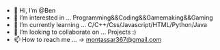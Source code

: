 - 👋 Hi, I’m @Ben
- 👀 I’m interested in ... Programming&&Coding&&Gamemaking&&Gaming 
- 🌱 I’m currently learning ... C/C++/Css/Javascript/HTML/Python/Java
- 💞️ I’m looking to collaborate on ... Projects :) 
- 📫 How to reach me ... -> montassar367@gmail.com

<!---
Bofta/Bofta is a ✨ special ✨ repository because its `README.md` (this file) appears on your GitHub profile.
You can click the Preview link to take a look at your changes.
--->
